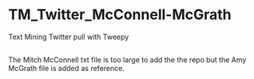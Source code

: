 # TM_Twitter_McConnell-McGrath
Text Mining Twitter pull with Tweepy

##
The Mitch McConnell txt file is too large to add the the repo but the Amy McGrath file is added as reference.
